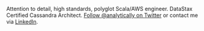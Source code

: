 Attention to detail, high standards, polyglot Scala/AWS engineer. DataStax Certified Cassandra Architect.
[Follow @analytically on Twitter](https://twitter.com/analytically) or contact me via [LinkedIn](https://www.linkedin.com/in/mathiasbogaert/).
